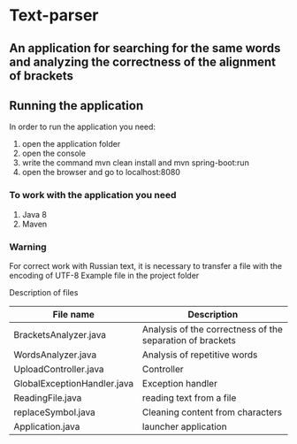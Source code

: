 # Text-parser

## An application for searching for the same words and analyzing the correctness of the alignment of brackets

## Running the application
In order to run the application you need:
1. open the application folder
2. open the console
3. write the command mvn clean install and mvn spring-boot:run 
4. open the browser and go to localhost:8080

### To work with the application you need
1. Java 8
2. Maven

### Warning
For correct work with Russian text, it is necessary to transfer a file with the encoding of UTF-8
Example file in the project folder

 Description of files

File name              		  |  Description
----------------------------|----------------------
BracketsAnalyzer.java  		  | Analysis of the correctness of the separation of brackets
WordsAnalyzer.java	   		  | Analysis of repetitive words
UploadController.java  		  | Controller
GlobalExceptionHandler.java | Exception handler
ReadingFile.java	   		    | reading text from a file
replaceSymbol.java 	   		  | Cleaning content from characters
Application.java   	   		  | launcher application
